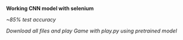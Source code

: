 
**Working CNN model with selenium**

*~85% test accuracy*

*Download all files and play Game with play.py using pretrained model*

